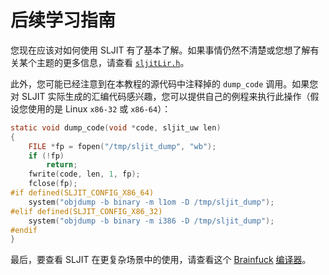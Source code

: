 # 后续学习指南

您现在应该对如何使用 SLJIT 有了基本了解。如果事情仍然不清楚或您想了解有关某个主题的更多信息，请查看 [`sljitLir.h`](https://github.com/zherczeg/sljit/blob/master/sljit_src/sljitLir.h)。

此外，您可能已经注意到在本教程的源代码中注释掉的 `dump_code` 调用。如果您对 SLJIT 实际生成的汇编代码感兴趣，您可以提供自己的例程来执行此操作（假设您使用的是 Linux `x86-32` 或 `x86-64`）：

```c
static void dump_code(void *code, sljit_uw len)
{
    FILE *fp = fopen("/tmp/sljit_dump", "wb");
    if (!fp)
        return;
    fwrite(code, len, 1, fp);
    fclose(fp);
#if defined(SLJIT_CONFIG_X86_64)
    system("objdump -b binary -m l1om -D /tmp/sljit_dump");
#elif defined(SLJIT_CONFIG_X86_32)
    system("objdump -b binary -m i386 -D /tmp/sljit_dump");
#endif
}
```

最后，要查看 SLJIT 在更复杂场景中的使用，请查看这个 [Brainfuck](https://en.wikipedia.org/wiki/Brainfuck) [编译器](sources/brainfuck.c)。